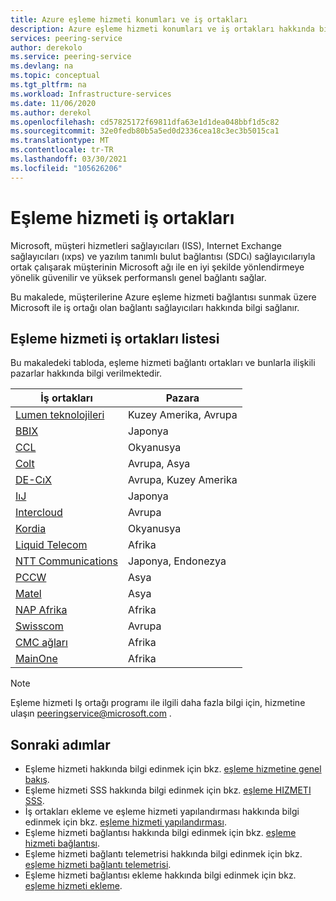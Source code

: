 ```yaml
---
title: Azure eşleme hizmeti konumları ve iş ortakları
description: Azure eşleme hizmeti konumları ve iş ortakları hakkında bilgi edinin
services: peering-service
author: derekolo
ms.service: peering-service
ms.devlang: na
ms.topic: conceptual
ms.tgt_pltfrm: na
ms.workload: Infrastructure-services
ms.date: 11/06/2020
ms.author: derekol
ms.openlocfilehash: cd57825172f69811dfa63e1d1dea048bbf1d5c82
ms.sourcegitcommit: 32e0fedb80b5a5ed0d2336cea18c3ec3b5015ca1
ms.translationtype: MT
ms.contentlocale: tr-TR
ms.lasthandoff: 03/30/2021
ms.locfileid: "105626206"
---
```

# <a name="peering-service-partners"></a>Eşleme hizmeti iş ortakları

Microsoft, müşteri hizmetleri sağlayıcıları (ISS), Internet Exchange sağlayıcıları (ıxps) ve yazılım tanımlı bulut bağlantısı (SDCı) sağlayıcılarıyla ortak çalışarak müşterinin Microsoft ağı ile en iyi şekilde yönlendirmeye yönelik güvenilir ve yüksek performanslı genel bağlantı sağlar.

Bu makalede, müşterilerine Azure eşleme hizmeti bağlantısı sunmak üzere Microsoft ile iş ortağı olan bağlantı sağlayıcıları hakkında bilgi sağlanır.


## <a name="peering-service-partners-list"></a>Eşleme hizmeti iş ortakları listesi

Bu makaledeki tabloda, eşleme hizmeti bağlantı ortakları ve bunlarla ilişkili pazarlar hakkında bilgi verilmektedir.

| **İş ortakları** | **Pazara**|
|-----------|---------|
| [Lumen teknolojileri](https://www.ctl.io/microsoft-azure-peering-services/) |Kuzey Amerika, Avrupa|
| [BBIX](https://www.bbix.net/en/service/) |Japonya |
| [CCL](https://concepts.co.nz/news/general-news/) |Okyanusya |
| [Colt](https://www.colt.net/why-colt/strategic-alliances/microsoft-partnership/)|Avrupa, Asya|
| [DE-CıX](https://www.de-cix.net/microsoft)|Avrupa, Kuzey Amerika |
| [IıJ](https://www.iij.ad.jp/en/) | Japonya |
| [Intercloud](https://intercloud.com/microsoft-saas-applications/)|Avrupa  |
| [Kordia](https://www.kordia.co.nz/cloudconnect) |Okyanusya  |
| [Liquid Telecom](https://liquidcloud.africa/keep-expanding-365-direct/) | Afrika  |
| [NTT Communications](https://www.ntt.com/en/services/network/software-defined-network.html) | Japonya, Endonezya |
| [PCCW](https://www.pccwglobal.com/en/enterprise/products/network/ep-global-internet-access) |Asya |
| [Matel](https://www.singtel.com/business/campaign/singnet-cloud-connect-microsoft-direct) |Asya |
| [NAP Afrika](https://www.napafrica.net/technical/microsoft-azure-peering-service/) |Afrika|
| [Swisscom](https://www.swisscom.ch/en/business/enterprise/offer/wireline/ip-plus.html) |Avrupa|
| [CMC ağları](https://www.cmcnetworks.net/products/microsoft-azure-peering-services.html) |Afrika|
| [MainOne](https://www.mainone.net/connectivity-services/microsoft-azure-peering-service/) |Afrika|

> [!NOTE]
>Eşleme hizmeti Iş ortağı programı ile ilgili daha fazla bilgi için, hizmetine ulaşın peeringservice@microsoft.com .
>

## <a name="next-steps"></a>Sonraki adımlar

- Eşleme hizmeti hakkında bilgi edinmek için bkz. [eşleme hizmetine genel bakış](about.md).
- Eşleme hizmeti SSS hakkında bilgi edinmek için bkz. [eşleme HIZMETI SSS](faq.md).
- İş ortakları ekleme ve eşleme hizmeti yapılandırması hakkında bilgi edinmek için bkz. [eşleme hizmeti yapılandırması](connection.md).
- Eşleme hizmeti bağlantısı hakkında bilgi edinmek için bkz. [eşleme hizmeti bağlantısı](connection.md).
- Eşleme hizmeti bağlantı telemetrisi hakkında bilgi edinmek için bkz. [eşleme hizmeti bağlantı telemetrisi](connection-telemetry.md).
- Eşleme hizmeti bağlantısı ekleme hakkında bilgi edinmek için bkz. [eşleme hizmeti ekleme](onboarding-model.md).
